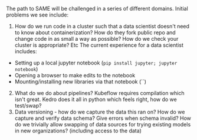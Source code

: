 The path to SAME will be challenged in a series of different domains. Initial problems we see include:

1. How do we run code in a cluster such that a data scientist doesn't need to know about containerization? How do they fork public repo and change code in as small a way as possible? How do we check your cluster is appropriate? Etc
The current experience for a data scientist includes:
- Setting up a local jupyter notebook (`pip install jupyter; jupyter notebook`)
- Opening a browser to make edits to the notebook
- Mounting/installing new libraries via that notebook (``)

2. What do we do about pipelines? Kubeflow requires compilation which isn't great. Kedro does it all in python which feels right, how do we test/swap?
3. Data versioning - how do we capture the data this ran on? How do we capture and verify data schema? Give errors when schema invalid? How do we trivially allow swapping of data sources for trying existing models in new organizations? (including access to the data)
